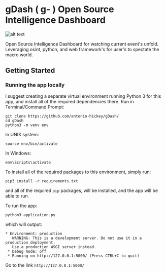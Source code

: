 # gDash ( g- ) Open Source Intelligence Dashboard

![alt text](https://i.ibb.co/9ckGBZp/2021-04-13-05-09.png)

Open Source Intelligence Dashboard for watching current event's unfold. Leveraging osint, python, and web framework's for user's to spectate the macro world.

## Getting Started

### Running the app locally
I suggest creating a separate virtual environment running Python 3 for this app, and install all of the required dependencies there. Run in Terminal/Command Prompt:
```
git clone https://github.com/antonio-hickey/gDash/
cd gDash
python3 -m venv env
```
In UNIX system:

```
source env/bin/activate
```
In Windows:

```
env\Scripts\activate
```

To install all of the required packages to this environment, simply run:

```
pip3 install -r requirements.txt
```

and all of the required `pip` packages, will be installed, and the app will be able to run.

To run the app:
```
python3 application.py
```
which will output:

```
* Environment: production
   WARNING: This is a development server. Do not use it in a production deployment.
   Use a production WSGI server instead.
 * Debug mode: off
 * Running on http://127.0.0.1:5000/ (Press CTRL+C to quit)
```

Go to the link `http://127.0.0.1:5000/`
